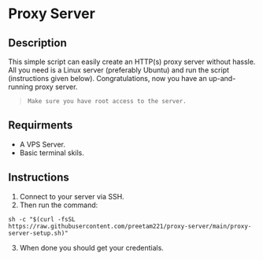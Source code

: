 # Proxy Server
## Description
This simple script can easily create an HTTP(s) proxy server without hassle. All you need is a Linux server (preferably Ubuntu) and run the script (instructions given below). Congratulations, now you have an up-and-running proxy server.

> `Make sure you have root access to the server.`

## Requirments
+ A VPS Server.
+ Basic terminal skils.

## Instructions
1. Connect to your server via SSH.
2. Then run the command:
```
sh -c "$(curl -fsSL https://raw.githubusercontent.com/preetam221/proxy-server/main/proxy-server-setup.sh)"
```
3. When done you should get your credentials.
